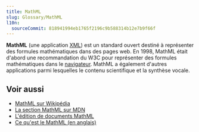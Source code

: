 ```yaml
---
title: MathML
slug: Glossary/MathML
l10n:
  sourceCommit: 818941994eb1765f2196c9b588314b12e7b9f66f
---
```


**MathML** (une application [XML](/fr/docs/Glossary/XML)) est un standard ouvert destiné à représenter des formules mathématiques dans des pages web. En 1998, MathML était d'abord une recommandation du W3C pour représenter des formules mathématiques dans le [navigateur](/fr/docs/Glossary/Browser). MathML a également d'autres applications parmi lesquelles le contenu scientifique et la synthèse vocale.

## Voir aussi

- [MathML sur Wikipédia](https://fr.wikipedia.org/wiki/MathML)
- [La section MathML sur MDN](/fr/docs/Web/MathML)
- [L'édition de documents MathML](/fr/docs/Web/MathML/Authoring)
- [Ce qu'est le MathML (en anglais)](https://www.w3.org/Math/whatIsMathML.html)

